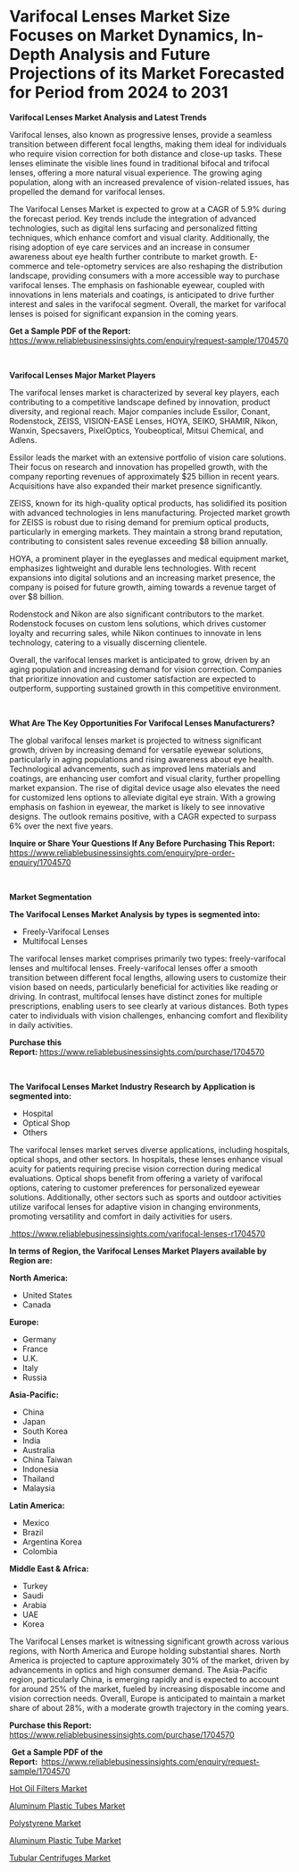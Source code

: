 <p><h1>Varifocal Lenses Market Size Focuses on Market Dynamics, In-Depth Analysis and Future Projections of its Market Forecasted for Period from 2024 to 2031</h1></p><p><strong>Varifocal Lenses Market Analysis and Latest Trends</strong></p>
<p><p>Varifocal lenses, also known as progressive lenses, provide a seamless transition between different focal lengths, making them ideal for individuals who require vision correction for both distance and close-up tasks. These lenses eliminate the visible lines found in traditional bifocal and trifocal lenses, offering a more natural visual experience. The growing aging population, along with an increased prevalence of vision-related issues, has propelled the demand for varifocal lenses.</p><p>The Varifocal Lenses Market is expected to grow at a CAGR of 5.9% during the forecast period. Key trends include the integration of advanced technologies, such as digital lens surfacing and personalized fitting techniques, which enhance comfort and visual clarity. Additionally, the rising adoption of eye care services and an increase in consumer awareness about eye health further contribute to market growth. E-commerce and tele-optometry services are also reshaping the distribution landscape, providing consumers with a more accessible way to purchase varifocal lenses. The emphasis on fashionable eyewear, coupled with innovations in lens materials and coatings, is anticipated to drive further interest and sales in the varifocal segment. Overall, the market for varifocal lenses is poised for significant expansion in the coming years.</p></p>
<p><strong>Get a Sample PDF of the Report:&nbsp;</strong> <a href="https://www.reliablebusinessinsights.com/enquiry/request-sample/1704570?utm_campaign=60&utm_medium=2&utm_source=Github&utm_content=ia&utm_term=21102024&utm_id=varifocal-lenses">https://www.reliablebusinessinsights.com/enquiry/request-sample/1704570</a></p>
<p>&nbsp;</p>
<p><strong>Varifocal Lenses Major Market Players</strong></p>
<p><p>The varifocal lenses market is characterized by several key players, each contributing to a competitive landscape defined by innovation, product diversity, and regional reach. Major companies include Essilor, Conant, Rodenstock, ZEISS, VISION-EASE Lenses, HOYA, SEIKO, SHAMIR, Nikon, Wanxin, Specsavers, PixelOptics, Youbeoptical, Mitsui Chemical, and Adlens.</p><p>Essilor leads the market with an extensive portfolio of vision care solutions. Their focus on research and innovation has propelled growth, with the company reporting revenues of approximately $25 billion in recent years. Acquisitions have also expanded their market presence significantly.</p><p>ZEISS, known for its high-quality optical products, has solidified its position with advanced technologies in lens manufacturing. Projected market growth for ZEISS is robust due to rising demand for premium optical products, particularly in emerging markets. They maintain a strong brand reputation, contributing to consistent sales revenue exceeding $8 billion annually.</p><p>HOYA, a prominent player in the eyeglasses and medical equipment market, emphasizes lightweight and durable lens technologies. With recent expansions into digital solutions and an increasing market presence, the company is poised for future growth, aiming towards a revenue target of over $8 billion.</p><p>Rodenstock and Nikon are also significant contributors to the market. Rodenstock focuses on custom lens solutions, which drives customer loyalty and recurring sales, while Nikon continues to innovate in lens technology, catering to a visually discerning clientele.</p><p>Overall, the varifocal lenses market is anticipated to grow, driven by an aging population and increasing demand for vision correction. Companies that prioritize innovation and customer satisfaction are expected to outperform, supporting sustained growth in this competitive environment.</p></p>
<p>&nbsp;</p>
<p><strong>What Are The Key Opportunities For Varifocal Lenses Manufacturers?</strong></p>
<p><p>The global varifocal lenses market is projected to witness significant growth, driven by increasing demand for versatile eyewear solutions, particularly in aging populations and rising awareness about eye health. Technological advancements, such as improved lens materials and coatings, are enhancing user comfort and visual clarity, further propelling market expansion. The rise of digital device usage also elevates the need for customized lens options to alleviate digital eye strain. With a growing emphasis on fashion in eyewear, the market is likely to see innovative designs. The outlook remains positive, with a CAGR expected to surpass 6% over the next five years.</p></p>
<p><strong>Inquire or Share Your Questions If Any Before Purchasing This Report:</strong> <a href="https://www.reliablebusinessinsights.com/enquiry/pre-order-enquiry/1704570?utm_campaign=60&utm_medium=2&utm_source=Github&utm_content=ia&utm_term=21102024&utm_id=varifocal-lenses">https://www.reliablebusinessinsights.com/enquiry/pre-order-enquiry/1704570</a></p>
<p>&nbsp;</p>
<p><strong>Market Segmentation</strong></p>
<p><strong>The Varifocal Lenses Market Analysis by types is segmented into:</strong></p>
<p><ul><li>Freely-Varifocal Lenses</li><li>Multifocal Lenses</li></ul></p>
<p><p>The varifocal lenses market comprises primarily two types: freely-varifocal lenses and multifocal lenses. Freely-varifocal lenses offer a smooth transition between different focal lengths, allowing users to customize their vision based on needs, particularly beneficial for activities like reading or driving. In contrast, multifocal lenses have distinct zones for multiple prescriptions, enabling users to see clearly at various distances. Both types cater to individuals with vision challenges, enhancing comfort and flexibility in daily activities.</p></p>
<p><strong>Purchase this Report:&nbsp;</strong><a href="https://www.reliablebusinessinsights.com/purchase/1704570?utm_campaign=60&utm_medium=2&utm_source=Github&utm_content=ia&utm_term=21102024&utm_id=varifocal-lenses">https://www.reliablebusinessinsights.com/purchase/1704570</a></p>
<p>&nbsp;</p>
<p><strong>The Varifocal Lenses Market Industry Research by Application is segmented into:</strong></p>
<p><ul><li>Hospital</li><li>Optical Shop</li><li>Others</li></ul></p>
<p><p>The varifocal lenses market serves diverse applications, including hospitals, optical shops, and other sectors. In hospitals, these lenses enhance visual acuity for patients requiring precise vision correction during medical evaluations. Optical shops benefit from offering a variety of varifocal options, catering to customer preferences for personalized eyewear solutions. Additionally, other sectors such as sports and outdoor activities utilize varifocal lenses for adaptive vision in changing environments, promoting versatility and comfort in daily activities for users.</p></p>
<p><a href="https://www.reliablebusinessinsights.com/varifocal-lenses-r1704570?utm_campaign=60&utm_medium=2&utm_source=Github&utm_content=ia&utm_term=21102024&utm_id=varifocal-lenses">&nbsp;https://www.reliablebusinessinsights.com/varifocal-lenses-r1704570</a></p>
<p><strong>In terms of Region, the Varifocal Lenses Market Players available by Region are:</strong></p>
<p>
    <p> <strong> North America: </strong>
        <ul>
            <li>United States</li>
            <li>Canada</li>
        </ul>
        </p> 
    <p> <strong> Europe: </strong>
        <ul>
            <li>Germany</li>
            <li>France</li>
            <li>U.K.</li>
            <li>Italy</li>
            <li>Russia</li>
        </ul>
        </p> 
    <p> <strong> Asia-Pacific: </strong>
        <ul>
            <li>China</li>
            <li>Japan</li>
            <li>South Korea</li>
            <li>India</li>
            <li>Australia</li>
            <li>China Taiwan</li>
            <li>Indonesia</li>
            <li>Thailand</li>
            <li>Malaysia</li>
        </ul>
        </p> 
    <p> <strong> Latin America: </strong>
        <ul>
            <li>Mexico</li>
            <li>Brazil</li>
            <li>Argentina Korea</li>
            <li>Colombia</li>
        </ul>
        </p> 
    <p> <strong> Middle East & Africa: </strong>
        <ul>
            <li>Turkey</li>
            <li>Saudi</li>
            <li>Arabia</li>
            <li>UAE</li>
            <li>Korea</li>
        </ul>
    </p>
    </p>
<p><p>The Varifocal Lenses market is witnessing significant growth across various regions, with North America and Europe holding substantial shares. North America is projected to capture approximately 30% of the market, driven by advancements in optics and high consumer demand. The Asia-Pacific region, particularly China, is emerging rapidly and is expected to account for around 25% of the market, fueled by increasing disposable income and vision correction needs. Overall, Europe is anticipated to maintain a market share of about 28%, with a moderate growth trajectory in the coming years.</p></p>
<p><strong>Purchase this Report: </strong><a href="https://www.reliablebusinessinsights.com/purchase/1704570?utm_campaign=60&utm_medium=2&utm_source=Github&utm_content=ia&utm_term=21102024&utm_id=varifocal-lenses">https://www.reliablebusinessinsights.com/purchase/1704570</a></p>
<p>&nbsp;<strong>Get a Sample PDF of the Report:&nbsp;&nbsp;</strong><a href="https://www.reliablebusinessinsights.com/enquiry/request-sample/1704570?utm_campaign=60&utm_medium=2&utm_source=Github&utm_content=ia&utm_term=21102024&utm_id=varifocal-lenses">https://www.reliablebusinessinsights.com/enquiry/request-sample/1704570</a></p>
<p><strong></strong></p>
<p><p><a href="https://issuu.com/reportprime-2/docs/hot-oil-filters-market-size-2030.pp_cbbf62c23b4de4?utm_campaign=60&utm_medium=2&utm_source=Github&utm_content=ia&utm_term=21102024&utm_id=varifocal-lenses">Hot Oil Filters Market</a></p><p><a href="https://github.com/liz10hnbracht/Market-Research-Report-List-1/blob/main/aluminum-plastic-tubes-market.md?utm_campaign=60&utm_medium=2&utm_source=Github&utm_content=ia&utm_term=21102024&utm_id=varifocal-lenses">Aluminum Plastic Tubes Market</a></p><p><a href="https://medium.com/@khloet8sawender/polystyrene-market-outlook-current-assessment-and-future-projections-2024-2031-e66f88615f2a?utm_campaign=60&utm_medium=2&utm_source=Github&utm_content=ia&utm_term=21102024&utm_id=varifocal-lenses">Polystyrene Market</a></p><p><a href="https://github.com/arnaudyclavinec/Market-Research-Report-List-1/blob/main/aluminum-plastic-tube-market.md?utm_campaign=60&utm_medium=2&utm_source=Github&utm_content=ia&utm_term=21102024&utm_id=varifocal-lenses">Aluminum Plastic Tube Market</a></p><p><a href="https://www.linkedin.com/pulse/pulse-tubular-centrifuges-rhythms-change-market-resonance-0hube?utm_campaign=60&utm_medium=2&utm_source=Github&utm_content=ia&utm_term=21102024&utm_id=varifocal-lenses">Tubular Centrifuges Market</a></p></p>